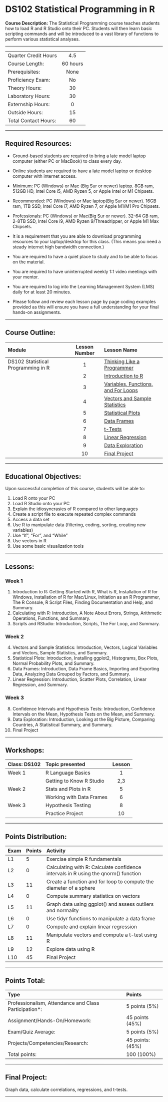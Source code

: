 # DS102 Statistical Programming in R

**Course Description:** The Statistical Programming course teaches students how to load R and R Studio onto their PC.  Students will then learn basic scripting commands and will be introduced to a vast library of functions to perform various statistical analyses. 

<hr style="border: 0; height: 1px; background-image: linear-gradient(to right, rgba(0, 0, 0, 0), rgba(0, 0, 0, 0.75), rgba(0, 0, 0, 0));"/>

|                    |     |
|:---                |:---:|
|Quarter Credit Hours| 4.5 |
|Course Length:      | 60 hours|
|Prerequisites:      | None|
|Proficiency Exam:   | No|
|Theory Hours: 	     | 30|
|Laboratory Hours:	 | 30|
|Externship Hours:	 |  0|
|Outside Hours:	     | 15|
|Total Contact Hours:| 60|

<hr style="border: 0; height: 1px; background-image: linear-gradient(to right, rgba(0, 0, 0, 0), rgba(0, 0, 0, 0.75), rgba(0, 0, 0, 0));"/>

## Required Resources: 
- Ground-based students are required to bring a late model laptop computer (either PC or MacBook) to class every day.  

- Online students are required to have a late model laptop or desktop computer with internet access.  

- Minimum: PC (Windows) or Mac (Big Sur or newer) laptop. 8GB ram, 512GB HD, Intel Core i5,  AMD Ryzen 5, or Apple Intel or M1 Chipsets.

- Recommended: PC (Windows) or Mac laptop(Big Sur or newer). 16GB ram, 1TB SSD, Intel Core i7, AMD Ryzen 7, or Apple M1/M1 Pro Chipsets.

- Professionals: PC (Windows) or Mac(Big Sur or newer). 32-64 GB ram, 2-8TB SSD, Intel Core i9, AMD Ryzen 9/Threadripper, or Apple M1 Max Chipsets.

- It is a requirement that you are able to download programming resources to your laptop/desktop for this class. (This means you need a steady internet high bandwidth connection.)

- You are required to have a quiet place to study and to be able to focus on the material.

- You are required to have uninterrupted weekly 1:1 video meetings with your mentor.

- You are required to log into the Learning Management System (LMS) daily for at least 20 minutes.

- Please follow and review each lesson page by page coding examples provided as this will ensure you have a full understanding for your final hands-on assignments.

<hr style="border: 0; height: 1px; background-image: linear-gradient(to right, rgba(0, 0, 0, 0), rgba(0, 0, 0, 0.75), rgba(0, 0, 0, 0));"/>

## Course Outline:

|Module                 |Lesson Number|Lesson Name|
|:---                   |:---:        |:---       |
|DS102 Statistical Programming in R |1   | [Thinking Like a Programmer ](DS102L1.ipynb)  |
|                       |2   | [Introduction to R ](DS102L2.ipynb)                |
|                       |3   | [Variables, Functions, and For Loops ](DS102L3.ipynb)              |
|                       |4   | [Vectors and Sample Statistics ](DS102L4.ipynb)|
|                       |5   | [Statistical Plots ](DS102L5.ipynb)      |
|                       |6   | [Data Frames ](DS102L6.ipynb)        | 
|                       |7   | [t-Tests ](DS102L7.ipynb)       |
|                       |8   | [Linear Regression ](DS102L8.ipynb)   | 
|                       |9   | [Data Exploration ](DS102L9.ipynb)  | 
|                       |10  | [Final Project ](DS102L10.ipynb)         | 

<hr style="border: 0; height: 1px; background-image: linear-gradient(to right, rgba(0, 0, 0, 0), rgba(0, 0, 0, 0.75), rgba(0, 0, 0, 0));"/>

## Educational Objectives:

Upon successful completion of this course, students will be able to:  

1.	Load R onto your PC 
2.	Load R Studio onto your PC
3.	Explain the idiosyncrasies of R compared to other languages
4.	Create a script file to execute repeated complex commands
5.	Access a data set
6.	Use R to manipulate data (filtering, coding, sorting, creating new variables)
7.	Use “If”, “For”, and “While”
8.	Use vectors in R
9.	Use some basic visualization tools

<hr style="border: 0; height: 1px; background-image: linear-gradient(to right, rgba(0, 0, 0, 0), rgba(0, 0, 0, 0.75), rgba(0, 0, 0, 0));"/>

## Lessons:
### Week 1
1.	Introduction to R: Getting Started with R, What is R, Installation of R for Windows, Installation of R for Mac/Linux, Initiation as an R Programmer, The R Console, R Script Files, Finding Documentation and Help, and Summary.  
2.	Calculating with R: Introduction, A Note About Errors, Strings, Arithmetic Operations, Functions, and Summary. 
3.	Scripts and RStudio: Introduction, Scripts, The For Loop, and Summary. 

### Week 2
4.	Vectors and Sample Statistics: Introduction, Vectors, Logical Variables and Vectors, Sample Statistics, and Summary. 
5.	Statistical Plots: Introduction, Installing ggplot2, Histograms, Box Plots, Normal Probability Plots, and Summary. 
6.	Data Frames: Introduction, Data Frame Basics, Importing and Exporting Data, Analyzing Data Grouped by Factors, and Summary.  
7.	Linear Regression: Introduction, Scatter Plots, Correlation, Linear Regression, and Summary.

### Week 3
8.	Confidence Intervals and Hypothesis Tests: Introduction, Confidence Intervals on the Mean, Hypothesis Tests on the Mean, and Summary.
9.	Data Exploration: Introduction, Looking at the Big Picture, Comparing Countries, A Statistical Summary, and Summary.
10.	Final Project 

<hr style="border: 0; height: 1px; background-image: linear-gradient(to right, rgba(0, 0, 0, 0), rgba(0, 0, 0, 0.75), rgba(0, 0, 0, 0));"/>

## Workshops:

|Class: DS102      |Topic presented           |Lesson|
|:---              |:---                      |:---: |
|Week 1            | R Language Basics        | 1    |
|                  | Getting to Know R Studio | 2,3  |
|Week 2            | Stats and Plots in R     | 5    |
|                  | Working with Data Frames | 6    |
|Week 3            | Hypothesis Testing       | 8    |
|                  | Practice Project         | 10   |

<hr style="border: 0; height: 1px; background-image: linear-gradient(to right, rgba(0, 0, 0, 0), rgba(0, 0, 0, 0.75), rgba(0, 0, 0, 0));"/>

## Points Distribution:
|Exam |Points|Activity|
|:--- |:---  |:---    |	
|L1|5| Exercise simple R fundamentals|
|L2|0|Calculating with R:  Calculate confidence intervals in R using the qnorm() function|
|L3|11|Create a function and for loop to compute the diameter of a sphere|
|L4|0|Compute summary statistics on vectors|
|L5|11|Graph data using ggplot() and assess outliers and normality|
|L6|0|Use tidyr functions to manipulate a data frame|
|L7|0|Compute and explain linear regression|
|L8|11|Manipulate vectors and compute a t-test using R|
|L9|12|Explore data using R|
|L10|45|Final Project|

<hr style="border: 0; height: 1px; background-image: linear-gradient(to right, rgba(0, 0, 0, 0), rgba(0, 0, 0, 0.75), rgba(0, 0, 0, 0));"/>

## Points Total:

|Type  | Points  |
|:--- |:--- |	
|Professionalism, Attendance and Class Participation*: |5 points (5%)|
|Assignment/Hands-On/Homework:|45 points (45%)|
|Exam/Quiz Average: |5 points (5%) |
|Projects/Competencies/Research: | 45 points: (45%)| 
|Total points: |100 (100%)|

<hr style="border: 0; height: 1px; background-image: linear-gradient(to right, rgba(0, 0, 0, 0), rgba(0, 0, 0, 0.75), rgba(0, 0, 0, 0));"/>

## Final Project:
Graph data, calculate correlations, regressions, and t-tests. 

<hr style="border: 0; height: 1px; background-image: linear-gradient(to right, rgba(0, 0, 0, 0), rgba(0, 0, 0, 0.75), rgba(0, 0, 0, 0));"/>
